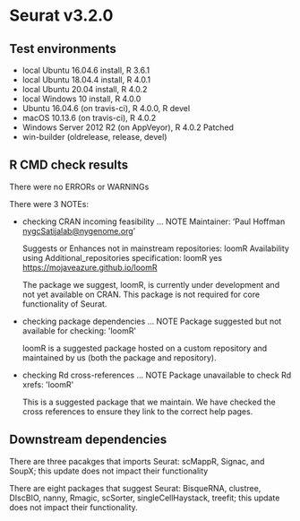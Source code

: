 # Seurat v3.2.0

## Test environments
* local Ubuntu 16.04.6 install, R 3.6.1
* local Ubuntu 18.04.4 install, R 4.0.1
* local Ubuntu 20.04 install, R 4.0.2
* local Windows 10 install, R 4.0.0
* Ubuntu 16.04.6 (on travis-ci), R 4.0.0, R devel
* macOS 10.13.6 (on travis-ci), R 4.0.2
* Windows Server 2012 R2 (on AppVeyor), R 4.0.2 Patched
* win-builder (oldrelease, release, devel)

## R CMD check results
There were no ERRORs or WARNINGs

There were 3 NOTEs:

* checking CRAN incoming feasibility ... NOTE
  Maintainer: ‘Paul Hoffman <nygcSatijalab@nygenome.org>’

  Suggests or Enhances not in mainstream repositories:
    loomR
  Availability using Additional_repositories specification:
    loomR      yes   https://mojaveazure.github.io/loomR

  The package we suggest, loomR, is currently under development and not yet available on CRAN. This package is not required for core functionality of Seurat.

* checking package dependencies ... NOTE
  Package suggested but not available for checking: 'loomR'

  loomR is a suggested package hosted on a custom repository and maintained by us (both the package and repository).

* checking Rd cross-references ... NOTE
  Package unavailable to check Rd xrefs: 'loomR'

  This is a suggested package that we maintain. We have checked the cross references to ensure they link to the correct help pages.

## Downstream dependencies

There are three pacakges that imports Seurat: scMappR, Signac, and SoupX; this update does not impact their functionality

There are eight packages that suggest Seurat: BisqueRNA, clustree, DIscBIO, nanny, Rmagic, scSorter, singleCellHaystack, treefit; this update does not impact their functionality.
